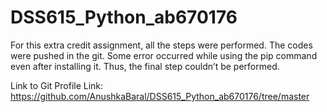 # DSS615_Python_ab670176

For this extra credit assignment, all the steps were performed. The codes were pushed in the git. Some error occurred while using the pip command even after installing it. Thus, the final step couldn’t be performed. 

Link to Git Profile Link:  https://github.com/AnushkaBaral/DSS615_Python_ab670176/tree/master
